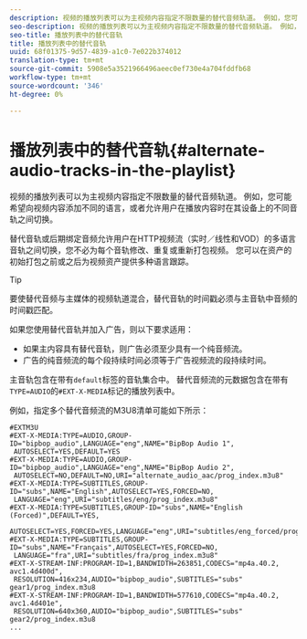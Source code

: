```yaml
---
description: 视频的播放列表可以为主视频内容指定不限数量的替代音频轨道。 例如，您可能希望向视频内容添加不同的语言，或者允许用户在播放内容时在其设备上的不同音轨之间切换。
seo-description: 视频的播放列表可以为主视频内容指定不限数量的替代音频轨道。 例如，您可能希望向视频内容添加不同的语言，或者允许用户在播放内容时在其设备上的不同音轨之间切换。
seo-title: 播放列表中的替代音轨
title: 播放列表中的替代音轨
uuid: 68f01375-9d57-4839-a1c0-7e022b374012
translation-type: tm+mt
source-git-commit: 5908e5a3521966496aeec0ef730e4a704fddfb68
workflow-type: tm+mt
source-wordcount: '346'
ht-degree: 0%

---
```



# 播放列表中的替代音轨{#alternate-audio-tracks-in-the-playlist}

视频的播放列表可以为主视频内容指定不限数量的替代音频轨道。 例如，您可能希望向视频内容添加不同的语言，或者允许用户在播放内容时在其设备上的不同音轨之间切换。

替代音轨或后期绑定音频允许用户在HTTP视频流（实时／线性和VOD）的多语言音轨之间切换，您不必为每个音轨修改、重复或重新打包视频。 您可以在资产的初始打包之前或之后为视频资产提供多种语言跟踪。

>[!TIP]
>
>要使替代音频与主媒体的视频轨道混合，替代音轨的时间戳必须与主音轨中音频的时间戳匹配。

如果您使用替代音轨并加入广告，则以下要求适用：

* 如果主内容具有替代音轨，则广告必须至少具有一个纯音频流。
* 广告的纯音频流的每个段持续时间必须等于广告视频流的段持续时间。

主音轨包含在带有`default`标签的音轨集合中。 替代音频流的元数据包含在带有`TYPE=AUDIO`的`#EXT-X-MEDIA`标记的播放列表中。

例如，指定多个替代音频流的M3U8清单可能如下所示：

```
#EXTM3U
#EXT-X-MEDIA:TYPE=AUDIO,GROUP-ID="bipbop_audio",LANGUAGE="eng",NAME="BipBop Audio 1",
 AUTOSELECT=YES,DEFAULT=YES
#EXT-X-MEDIA:TYPE=AUDIO,GROUP-ID="bipbop_audio",LANGUAGE="eng",NAME="BipBop Audio 2",
 AUTOSELECT=NO,DEFAULT=NO,URI="alternate_audio_aac/prog_index.m3u8"
#EXT-X-MEDIA:TYPE=SUBTITLES,GROUP-ID="subs",NAME="English",AUTOSELECT=YES,FORCED=NO,
 LANGUAGE="eng",URI="subtitles/eng/prog_index.m3u8"
#EXT-X-MEDIA:TYPE=SUBTITLES,GROUP-ID="subs",NAME="English (Forced)",DEFAULT=YES,
 AUTOSELECT=YES,FORCED=YES,LANGUAGE="eng",URI="subtitles/eng_forced/prog_index.m3u8"
#EXT-X-MEDIA:TYPE=SUBTITLES,GROUP-ID="subs",NAME="Français",AUTOSELECT=YES,FORCED=NO,
 LANGUAGE="fra",URI="subtitles/fra/prog_index.m3u8"
#EXT-X-STREAM-INF:PROGRAM-ID=1,BANDWIDTH=263851,CODECS="mp4a.40.2, avc1.4d400d",
 RESOLUTION=416x234,AUDIO="bipbop_audio",SUBTITLES="subs" 
gear1/prog_index.m3u8
#EXT-X-STREAM-INF:PROGRAM-ID=1,BANDWIDTH=577610,CODECS="mp4a.40.2, avc1.4d401e",
 RESOLUTION=640x360,AUDIO="bipbop_audio",SUBTITLES="subs"
gear2/prog_index.m3u8
...
```

